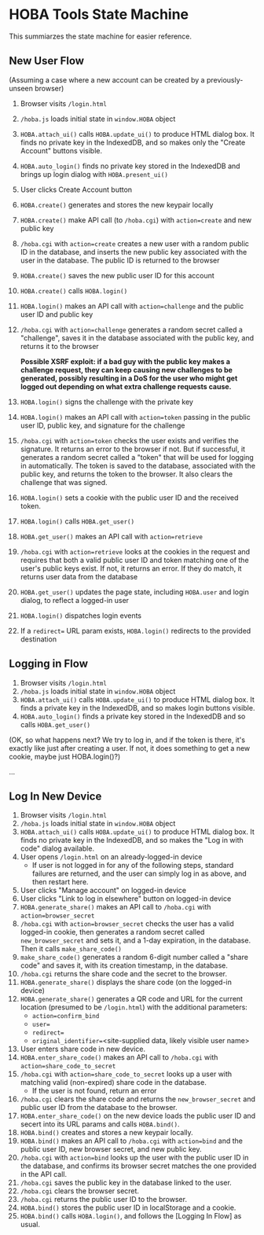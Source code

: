 # HOBA Tools State Machine

This summiarzes the state machine for easier reference.

## New User Flow

(Assuming a case where a new account can be created by a
previously-unseen browser)

1.  Browser visits `/login.html`
1.  `/hoba.js` loads initial state in `window.HOBA` object
1.  `HOBA.attach_ui()` calls `HOBA.update_ui()` to produce HTML dialog
    box. It finds no private key in the IndexedDB, and so makes only
    the "Create Account" buttons visible.
1.  `HOBA.auto_login()` finds no private key stored in the IndexedDB
    and brings up login dialog with `HOBA.present_ui()`
1.  User clicks Create Account button
1.  `HOBA.create()` generates and stores the new keypair locally
1.  `HOBA.create()` make API call (to `/hoba.cgi`) with `action=create`
    and new public key
1.  `/hoba.cgi` with `action=create` creates a new user with a random public ID in the
    database, and inserts the new public key associated with the user
    in the database. The public ID is returned to the browser
1.  `HOBA.create()` saves the new public user ID for this account
1.  `HOBA.create()` calls `HOBA.login()`
1.  `HOBA.login()` makes an API call with `action=challenge` and the
    public user ID and public key
1.  `/hoba.cgi` with `action=challenge` generates a random secret
    called a "challenge", saves it in the database associated with the
    public key, and returns it to the browser

    **Possible XSRF exploit: if a bad guy with the public key makes a
    challenge request, they can keep causing new challenges to be
    generated, possibly resulting in a DoS for the user who might get
    logged out depending on what extra challenge requests cause.**
1.  `HOBA.login()` signs the challenge with the private key
1.  `HOBA.login()` makes an API call with `action=token` passing in
    the public user ID, public key, and signature for the challenge
1.  `/hoba.cgi` with `action=token` checks the user exists and
    verifies the signature. It returns an error to the browser if
    not. But if successful, it generates a random secret called a
    "token" that will be used for logging in automatically. The token
    is saved to the database, associated with the public key, and
    returns the token to the browser. It also clears the challenge
    that was signed.
1.  `HOBA.login()` sets a cookie with the public user ID and the
    received token.
1.  `HOBA.login()` calls `HOBA.get_user()`
1.  `HOBA.get_user()` makes an API call with `action=retrieve`
1.  `/hoba.cgi` with `action=retrieve` looks at the cookies in the
    request and requires that both a valid public user ID and token
    matching one of the user's public keys exist. If not, it returns
    an error. If they do match, it returns user data from the database
1.  `HOBA.get_user()` updates the page state, including `HOBA.user`
    and login dialog, to reflect a logged-in user
1.  `HOBA.login()` dispatches login events
1.  If a `redirect=` URL param exists, `HOBA.login()` redirects to the
    provided destination

## Logging in Flow

1.  Browser visits `/login.html`
1.  `/hoba.js` loads initial state in `window.HOBA` object
1.  `HOBA.attach_ui()` calls `HOBA.update_ui()` to produce HTML dialog
    box. It finds a private key in the IndexedDB, and so makes login buttons visible.
1.  `HOBA.auto_login()` finds a private key stored in the IndexedDB and so calls `HOBA.get_user()`

(OK, so what happens next? We try to log in, and if the token is
there, it's exactly like just after creating a user. If not, it does
something to get a new cookie, maybe just HOBA.login()?)

...

## Log In New Device

1.  Browser visits `/login.html`
1.  `/hoba.js` loads initial state in `window.HOBA` object
1.  `HOBA.attach_ui()` calls `HOBA.update_ui()` to produce HTML dialog
    box. It finds no private key in the IndexedDB, and so makes the
    "Log in with code" dialog available.
1.  User opens `/login.html` on an already-logged-in device
	*  If user is not logged in for any of the following steps,
       standard failures are returned, and the user can simply log in
       as above, and then restart here.
1.  User clicks "Manage account" on logged-in device
1.  User clicks "Link to log in elsewhere" button on logged-in device
1.  `HOBA.generate_share()` makes an API call to `/hoba.cgi` with
    `action=browser_secret`
1.  `/hoba.cgi` with `action=browser_secret` checks the user has a
    valid logged-in cookie, then generates a random secret called
    `new_browser_secret` and sets it, and a 1-day expiration, in the
    database. Then it calls `make_share_code()`
1.  `make_share_code()` generates a random 6-digit number called a
    "share code" and saves it, with its creation timestamp, in the
    database.
1.  `/hoba.cgi` returns the share code and the secret to the browser.
1.  `HOBA.generate_share()` displays the share code (on the logged-in
    device)
1.  `HOBA.generate_share()` generates a QR code and URL for the
    current location (presumed to be `/login.html`) with the
    additional parameters:
	*  `action=confirm_bind`
	*  `user=`<public user ID>
	*  `redirect=`<current URL>
	*  `original_identifier=`<site-supplied data, likely visible user
       name>
1.  User enters share code in new device.
1.  `HOBA.enter_share_code()` makes an API call to `/hoba.cgi` with
    `action=share_code_to_secret`
1.  `/hoba.cgi` with `action=share_code_to_secret` looks up a user
    with matching valid (non-expired) share code in the database.
	*  If the user is not found, return an error
1.  `/hoba.cgi` clears the share code and returns the
    `new_browser_secret` and public user ID from the database to the
    browser.
1.  `HOBA.enter_share_code()` on the new device loads the public user
    ID and secert into its URL params and calls `HOBA.bind()`.
1.  `HOBA.bind()` creates and stores a new keypair locally.
1.  `HOBA.bind()` makes an API call to `/hoba.cgi` with `action=bind`
    and the public user ID, new browser secret, and new public key.
1.  `/hoba.cgi` with `action=bind` looks up the user with the public
    user ID in the database, and confirms its browser secret matches
    the one provided in the API call.
1.  `/hoba.cgi` saves the public key in the database linked to the
    user.
1.  `/hoba.cgi` clears the browser secret.
1.  `/hoba.cgi` returns the public user ID to the browser.
1.  `HOBA.bind()` stores the public user ID in localStorage and a
    cookie.
1.  `HOBA.bind()` calls `HOBA.login()`, and follows the [Logging In
    Flow] as usual.
